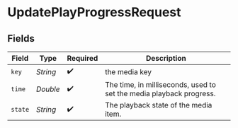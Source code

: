# UpdatePlayProgressRequest


## Fields

| Field                                                               | Type                                                                | Required                                                            | Description                                                         |
| ------------------------------------------------------------------- | ------------------------------------------------------------------- | ------------------------------------------------------------------- | ------------------------------------------------------------------- |
| `key`                                                               | *String*                                                            | :heavy_check_mark:                                                  | the media key                                                       |
| `time`                                                              | *Double*                                                            | :heavy_check_mark:                                                  | The time, in milliseconds, used to set the media playback progress. |
| `state`                                                             | *String*                                                            | :heavy_check_mark:                                                  | The playback state of the media item.                               |